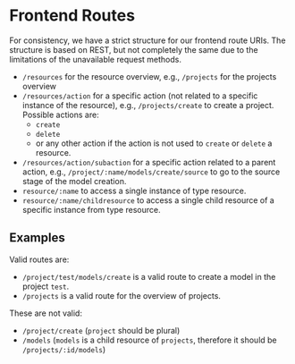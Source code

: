 <!--
 ~ SPDX-FileCopyrightText: Copyright DB InfraGO AG and contributors
 ~ SPDX-License-Identifier: Apache-2.0
 -->

# Frontend Routes

For consistency, we have a strict structure for our frontend route URIs. The
structure is based on REST, but not completely the same due to the limitations
of the unavailable request methods.

-   `/resources` for the resource overview, e.g., `/projects` for the projects
    overview
-   `/resources/action` for a specific action (not related to a specific
    instance of the resource), e.g., `/projects/create` to create a project.
    Possible actions are:
    -   `create`
    -   `delete`
    -   or any other action if the action is not used to `create` or `delete` a
        resource.
-   `/resources/action/subaction` for a specific action related to a parent
    action, e.g., `/project/:name/models/create/source` to go to the source
    stage of the model creation.
-   `resource/:name` to access a single instance of type resource.
-   `resource/:name/childresource` to access a single child resource of a
    specific instance from type resource.

## Examples

Valid routes are:

-   `/project/test/models/create` is a valid route to create a model in the
    project `test`.
-   `/projects` is a valid route for the overview of projects.

These are not valid:

-   `/project/create` (`project` should be plural)
-   `/models` (`models` is a child resource of `projects`, therefore it should
    be `/projects/:id/models`)
